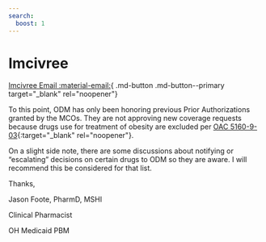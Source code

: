 ```yaml
---
search:
  boost: 1
---
```


# Imcivree

[Imcivree Email :material-email:](https://mygainwell-my.sharepoint.com/:u:/r/personal/christopher_nguyen_gainwelltechnologies_com/Documents/Evergreen/Emails/FW_%20Imcivree%20clinical%20appeal%20review.msg?csf=1&web=1&e=CiQG5h){ .md-button .md-button--primary target="_blank" rel="noopener"}

To this point, ODM has only been honoring previous Prior Authorizations granted by the MCOs. They are not approving new coverage requests because drugs use for treatment of obesity are excluded per [OAC 5160-9-03](https://codes.ohio.gov/ohio-administrative-code/rule-5160-9-03){:target="_blank" rel="noopener"}.
 
On a slight side note, there are some discussions about notifying or “escalating” decisions on certain drugs to ODM so they are aware. I will recommend this be considered for that list.
 
Thanks,
 
Jason Foote, PharmD, MSHI

Clinical Pharmacist

OH Medicaid PBM
